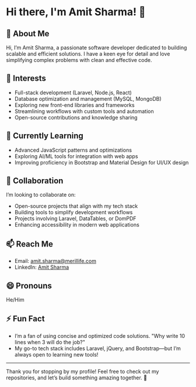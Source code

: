 # Hi there, I'm Amit Sharma! 👋

<!---
meril-amit-sharma/meril-amit-sharma is a ✨ special ✨ repository because its `README.md` (this file) appears on your GitHub profile.
You can click the Preview link to take a look at your changes.
--->

## 👋 About Me
Hi, I’m Amit Sharma, a passionate software developer dedicated to building scalable and efficient solutions. I have a keen eye for detail and love simplifying complex problems with clean and effective code.

## 👀 Interests
- Full-stack development (Laravel, Node.js, React)
- Database optimization and management (MySQL, MongoDB)
- Exploring new front-end libraries and frameworks
- Streamlining workflows with custom tools and automation
- Open-source contributions and knowledge sharing

## 🌱 Currently Learning
- Advanced JavaScript patterns and optimizations
- Exploring AI/ML tools for integration with web apps
- Improving proficiency in Bootstrap and Material Design for UI/UX design

## 💞️ Collaboration
I’m looking to collaborate on:
- Open-source projects that align with my tech stack
- Building tools to simplify development workflows
- Projects involving Laravel, DataTables, or DomPDF
- Enhancing accessibility in modern web applications

## 📫 Reach Me
- Email: [amit.sharma@merillife.com](mailto:amit.sharma@merillife.com)
- LinkedIn: [Amit Sharma](https://www.linkedin.com/in/eramitsharma/)

## 😄 Pronouns
He/Him

## ⚡ Fun Fact
- I’m a fan of using concise and optimized code solutions. "Why write 10 lines when 3 will do the job?"
- My go-to tech stack includes Laravel, jQuery, and Bootstrap—but I’m always open to learning new tools!

---

Thank you for stopping by my profile! Feel free to check out my repositories, and let’s build something amazing together. 🚀

